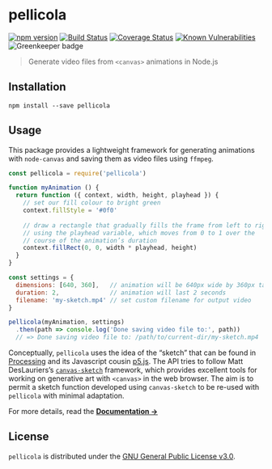 # pellicola

[![npm version](https://img.shields.io/npm/v/pellicola.svg)](https://www.npmjs.com/package/pellicola) [![Build Status](https://travis-ci.com/delucis/pellicola.svg?branch=master)](https://travis-ci.com/delucis/pellicola) [![Coverage Status](https://coveralls.io/repos/github/delucis/pellicola/badge.svg?branch=master)](https://coveralls.io/github/delucis/pellicola?branch=master) [![Known Vulnerabilities](https://snyk.io/test/npm/pellicola/badge.svg)](https://snyk.io/test/npm/pellicola) ![Greenkeeper badge](https://badges.greenkeeper.io/delucis/pellicola.svg)

> Generate video files from `<canvas>` animations in Node.js

## Installation

```
npm install --save pellicola
```

## Usage

This package provides a lightweight framework for generating animations with `node-canvas` and saving them as video files using `ffmpeg`.

```js
const pellicola = require('pellicola')

function myAnimation () {
  return function ({ context, width, height, playhead }) {
    // set our fill colour to bright green
    context.fillStyle = '#0f0'
    
    // draw a rectangle that gradually fills the frame from left to right
    // using the playhead variable, which moves from 0 to 1 over the
    // course of the animation’s duration
    context.fillRect(0, 0, width * playhead, height)
  }
}

const settings = {
  dimensions: [640, 360],   // animation will be 640px wide by 360px tall
  duration: 2,              // animation will last 2 seconds
  filename: 'my-sketch.mp4' // set custom filename for output video
}

pellicola(myAnimation, settings)
  .then(path => console.log('Done saving video file to:', path))
  // => Done saving video file to: /path/to/current-dir/my-sketch.mp4
```

Conceptually, `pellicola` uses the idea of the “sketch” that can be found in [Processing](https://processing.org/) and its Javascript cousin [p5.js](https://p5js.org/). The API tries to follow Matt DesLauriers’s [`canvas-sketch`](https://github.com/mattdesl/canvas-sketch) framework, which provides excellent tools for working on generative art with `<canvas>` in the web browser. The aim is to permit a sketch function developed using `canvas-sketch` to be re-used with `pellicola` with minimal adaptation.

For more details, read the [**Documentation →**](docs/README.md)

## License

`pellicola` is distributed under the [GNU General Public License v3.0](LICENSE).
